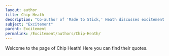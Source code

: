 ```yaml
---
layout: author
title: Chip Heath
description: "Co-author of 'Made to Stick,' Heath discusses excitement in relation to communication and storytelling techniques, emphasizing how emotionally charged narratives can capture attention and engage audiences."
subject: "Excitement"
parent: Excitement
permalink: /Excitement/authors/Chip-Heath/
---
```


Welcome to the page of Chip Heath! Here you can find their quotes.
